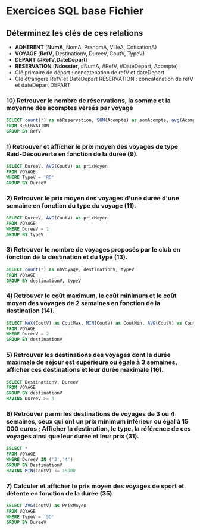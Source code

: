 # Exercices SQL base Fichier
## Déterminez les clés de ces relations 

- **ADHERENT** (__NumA__, NomA, PrenomA, VilleA, CotisationA)
- **VOYAGE** (__RefV__, DestinationV, DureeV, CoutV, TypeV)
- **DEPART** (#__RefV__,__DateDepart__)
- **RESERVATION** (__Ndossier__, #NumA, #RefV, #DateDepart, Acompte)
- Clé primaire de départ : concatenation de refV et dateDepart
- Clé étrangère RefV et DateDepart RESERVATION : concatenation de refV et dateDepart DEPART

### 10) Retrouver le nombre de réservations, la somme et la moyenne des acomptes versés par voyage
```SQL
SELECT count(*) as nbReservation, SUM(Acompte) as somAcompte, avg(Acompte)
FROM RESERVATION
GROUP BY RefV
```

### 1) Retrouver et afficher le prix moyen des voyages de type Raid-Découverte en fonction de la durée (9).
```SQL
SELECT DureeV, AVG(CoutV) as prixMoyen
FROM VOYAGE
WHERE TypeV = 'RD'
GROUP BY DureeV
```
### 2) Retrouver le prix moyen des voyages d'une durée d'une semaine en fonction du type du voyage (11).
```SQL
SELECT DureeV, AVG(CoutV) as prixMoyen
FROM VOYAGE
WHERE DureeV = 1
GROUP BY typeV
```
### 3) Retrouver le nombre de voyages proposés par le club en fonction de la destination et du type (13).
```SQL
SELECT count(*) as nbVoyage, destinationV, typeV
FROM VOYAGE
GROUP BY destinationV, typeV
```
### 4) Retrouver le coût maximum, le coût minimum et le coût moyen des voyages de 2 semaines en fonction de la destination (14).
```SQL
SELECT MAX(CoutV) as CoutMax, MIN(CoutV) as CoutMin, AVG(CoutV) as CoutMoyen
FROM VOYAGE
WHERE DureeV = 2
GROUP BY destinationV
```
### 5) Retrouver les destinations des voyages dont la durée maximale de séjour est supérieure ou égale à 3 semaines, afficher ces destinations et leur durée maximale (16).
```SQL
SELECT DestinationV, DureeV
FROM VOYAGE
GROUP BY destinationV
HAVING DureeV >= 3
```
### 6) Retrouver parmi les destinations de voyages de 3 ou 4 semaines, ceux qui ont un prix minimum inférieur ou égal à 15 000 euros ; Afficher la destination, le type, la référence de ces voyages ainsi que leur durée et leur prix (31).
```SQL
SELECT *
FROM VOYAGE
WHERE DureeV IN ('3','4')
GROUP BY DestinationV
HAVING MIN(CoutV) <= 15000
```
### 7) Calculer et afficher le prix moyen des voyages de sport et détente en fonction de la durée (35)
```SQL
SELECT AVG(CoutV) as PrixMoyen
FROM VOYAGE
WHERE TypeV = 'SD'
GROUP BY DureeV
```
